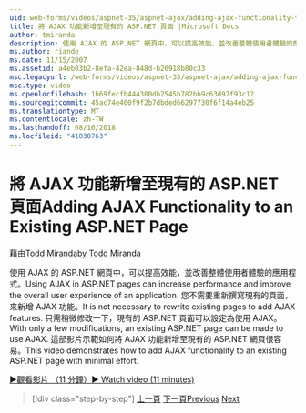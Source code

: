 ```yaml
---
uid: web-forms/videos/aspnet-35/aspnet-ajax/adding-ajax-functionality-to-an-existing-aspnet-page
title: 將 AJAX 功能新增至現有的 ASP.NET 頁面 |Microsoft Docs
author: tmiranda
description: 使用 AJAX 的 ASP.NET 網頁中，可以提高效能，並改善整體使用者體驗的應用程式。 您不需要重新撰寫現有的頁面...
ms.author: riande
ms.date: 11/15/2007
ms.assetid: a4eb03b2-8efa-42ea-848d-b26918b80c33
msc.legacyurl: /web-forms/videos/aspnet-35/aspnet-ajax/adding-ajax-functionality-to-an-existing-aspnet-page
msc.type: video
ms.openlocfilehash: 1b69fecfb444300db2545b782bb9c63d97f93c12
ms.sourcegitcommit: 45ac74e400f9f2b7dbded66297730f6f14a4eb25
ms.translationtype: MT
ms.contentlocale: zh-TW
ms.lasthandoff: 08/16/2018
ms.locfileid: "41830763"
---
```

<a name="adding-ajax-functionality-to-an-existing-aspnet-page"></a><span data-ttu-id="325c7-104">將 AJAX 功能新增至現有的 ASP.NET 頁面</span><span class="sxs-lookup"><span data-stu-id="325c7-104">Adding AJAX Functionality to an Existing ASP.NET Page</span></span>
====================
<span data-ttu-id="325c7-105">藉由[Todd Miranda](https://github.com/tmiranda)</span><span class="sxs-lookup"><span data-stu-id="325c7-105">by [Todd Miranda](https://github.com/tmiranda)</span></span>

<span data-ttu-id="325c7-106">使用 AJAX 的 ASP.NET 網頁中，可以提高效能，並改善整體使用者體驗的應用程式。</span><span class="sxs-lookup"><span data-stu-id="325c7-106">Using AJAX in ASP.NET pages can increase performance and improve the overall user experience of an application.</span></span> <span data-ttu-id="325c7-107">您不需要重新撰寫現有的頁面，來新增 AJAX 功能。</span><span class="sxs-lookup"><span data-stu-id="325c7-107">It is not necessary to rewrite existing pages to add AJAX features.</span></span> <span data-ttu-id="325c7-108">只需稍微修改一下，現有的 ASP.NET 頁面可以設定為使用 AJAX。</span><span class="sxs-lookup"><span data-stu-id="325c7-108">With only a few modifications, an existing ASP.NET page can be made to use AJAX.</span></span> <span data-ttu-id="325c7-109">這部影片示範如何將 AJAX 功能新增至現有的 ASP.NET 網頁很容易。</span><span class="sxs-lookup"><span data-stu-id="325c7-109">This video demonstrates how to add AJAX functionality to an existing ASP.NET page with minimal effort.</span></span>

[<span data-ttu-id="325c7-110">&#9654;觀看影片 （11 分鐘）</span><span class="sxs-lookup"><span data-stu-id="325c7-110">&#9654; Watch video (11 minutes)</span></span>](https://channel9.msdn.com/Blogs/ASP-NET-Site-Videos/adding-ajax-functionality-to-an-existing-aspnet-page)

> [!div class="step-by-step"]
> <span data-ttu-id="325c7-111">[上一頁](aspnet-ajax-support-in-visual-studio-2008.md)
> [下一頁](creating-and-using-an-ajax-enabled-web-service-in-a-web-site.md)</span><span class="sxs-lookup"><span data-stu-id="325c7-111">[Previous](aspnet-ajax-support-in-visual-studio-2008.md)
[Next](creating-and-using-an-ajax-enabled-web-service-in-a-web-site.md)</span></span>
